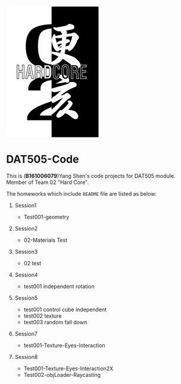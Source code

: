![Logo of Team 02](https://github.com/LavaSheny/DAT505-Code/blob/master/Images/Team%20Logo.jpg)

DAT505-Code
========

This is (**B161006079**)Yang Shen's code projects for DAT505 module. Member of Team 02 "Hard Core".

The homeworks which include `README` file are listed as below:
1. Session1
   * Test001-geometry

2. Session2
   * 02-Materials Test

3. Session3
   * 02 test

4. Session4
   * test001 independent rotation

5. Session5
   * test001 control cube independent
   * test002 texture
   * test003 random fall down

6. Session7
   * test001-Texture-Eyes-Interaction

7. Session8
   * Test001-Texture-Eyes-Interaction2X
   * Test002-objLoader-Raycasting
